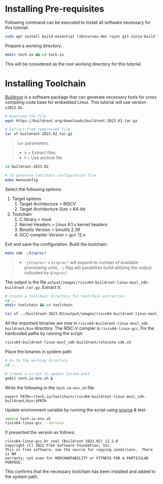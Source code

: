 # Installing Pre-requisites

Following command can be executed to install all software necessary for this tutorial:

``` bash
sudo apt install build-essential libncurses-dev rsync git ninja-build libglib2.0-dev libpixman-1-dev bison flex libssl-dev 
```

Prepare a working directory:
``` bash
mkdir tech.io && cd tech.io
```
This will be considered as the root working directory for this tutorial.

# Installing Toolchain

[Buildroot](https://buildroot.org/) is a software package that can generate necessary tools for cross compiling code base for embedded Linux. This tutorial will use version `v2023.02`.

``` bash
# Download the file
wget https://buildroot.org/downloads/buildroot-2023.02.tar.gz

# Extract from compressed file
tar xf buildroot-2023.02.tar.gz
```
> `tar` parameters:
> - x = Extract files
> - f = Use archive file

``` bash
cd buildroot-2023.02

# To generate toolchain configuration file
make menuconfig
```

Select the following options:
1. Target options
    1. Target Architecture > RISCV
    1. Target Architecture Size > 64-bit
1. Toolchain
    1. C library > musl
    1. Kernel Headers > Linux 6.1.x kernel headers
    1. Binutils Version > binutils 2.39
    1. GCC compiler Version > gcc 12.x

Exit and save the configuration. Build the toolchain:
``` bash
make sdk -j$(nproc)
```
> - `-j$(nproc)` = `$(nproc)` will expand to number of available processing units, `-j` flag will paralellize build utilizing the output indicated by `$(nproc)`


The output is the file `output/images/riscv64-buildroot-linux-musl_sdk-buildroot.tar.gz`. Extract it:

``` bash
# Create a toolchain directory for toolchain extraction
cd ..
mkdir toolchain && cd toolchain

tar xf ../buildroot-2023.02/output/images/riscv64-buildroot-linux-musl_sdk-buildroot.tar.gz
```

All the important binaries are now in `riscv64-buildroot-linux-musl_sdk-buildroot/bin` directory. The RISC-V compier is `riscv64-linux-gcc`. Fix the hardcoded paths by running the script:

``` bash
riscv64-buildroot-linux-musl_sdk-buildroot/relocate-sdk.sh
```

Place the binaries in system path:

``` bash
# Go to the working directory
cd ..

# Create a script to update system path
gedit tech.io-env.sh &
```

Write the following in the `tech.io-env.sh` file:
```
export PATH=~/tech.io/toolchain/riscv64-buildroot-linux-musl_sdk-buildroot/bin:$PATH
```

Update environment variable by running the script using [source](https://superuser.com/questions/46139/what-does-source-do) & test:

``` bash
source tech.io-env.sh
riscv64-linux-gcc --version
```

It presented the version as follows:
```
riscv64-linux-gcc.br_real (Buildroot 2023.02) 12.2.0
Copyright (C) 2022 Free Software Foundation, Inc.
This is free software; see the source for copying conditions.  There is NO
warranty; not even for MERCHANTABILITY or FITNESS FOR A PARTICULAR PURPOSE.
```

This confirms that the necessary toolchain has been installed and added to the system path.

